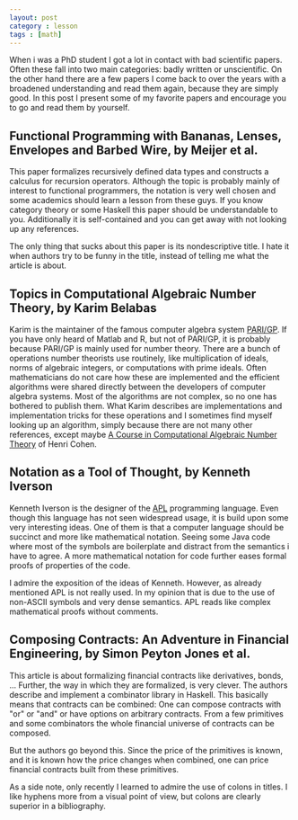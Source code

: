 ```yaml
---
layout: post
category : lesson
tags : [math]
---
```


When i was a PhD student I got a lot in contact with bad scientific papers.
Often these fall into two main categories: badly written or
unscientific.
On the other hand there are a few papers I come back to over the years
with a broadened understanding and read them again, because they are
simply good. In this post I present some of my favorite papers
and encourage you to go and read them by yourself.

## Functional Programming with Bananas, Lenses, Envelopes and Barbed Wire, by Meijer et al.
This paper formalizes recursively defined data types and constructs a
calculus for recursion operators. Although the topic is probably mainly of
interest to functional programmers, the notation is very well chosen
and some academics should learn a lesson from these guys.
If you know category theory or some Haskell this paper should be
understandable to you. Additionally it is self-contained and you can
get away with not looking up any references. 

The only thing that sucks about this paper is its nondescriptive
title. I hate it when authors try to be funny in the title,
instead of telling me what the article is about.

## Topics in Computational Algebraic Number Theory, by Karim Belabas
Karim is the maintainer of the famous computer algebra system
[PARI/GP](http://pari.math.u-bordeaux1.fr/). If you have only heard of
Matlab and R, but not of PARI/GP, it is probably because PARI/GP is
mainly used for number theory. There are a bunch of operations
number theorists use routinely, like multiplication of ideals,
norms of algebraic integers, or computations with prime ideals.
Often mathematicians do not care how these are implemented and the
efficient algorithms were shared directly between the developers of
computer algebra systems. Most of the algorithms are not complex, so
no one has bothered to publish them. What Karim describes are
implementations and implementation tricks for these operations and I
sometimes find myself looking up an algorithm, simply because there
are not many other references, except maybe [A Course in Computational
Algebraic Number
Theory](http://www.springer.com/us/book/9783540556404) of Henri Cohen.

## Notation as a Tool of Thought, by Kenneth Iverson
Kenneth Iverson is the designer of the
[APL](https://en.wikipedia.org/wiki/APL_(programming_language))
programming language. Even though this language has not seen
widespread usage, it is build upon some very interesting ideas. One of
them is that a computer language should be succinct and more like
mathematical notation. Seeing some Java code where most of the
symbols are boilerplate and distract from the semantics i have to agree.
A more mathematical notation for code further eases formal proofs of
properties of the code.

I admire the exposition of the ideas of Kenneth. However, as already mentioned
APL is not really used. In my opinion that is due to the
use of non-ASCII symbols and very dense semantics. APL reads like
complex mathematical proofs without comments.

## Composing Contracts: An Adventure in Financial Engineering, by Simon Peyton Jones et al.
This article is about formalizing financial contracts like
derivatives, bonds, ... Further, the way in which they are formalized, is
very clever. The authors describe and implement a combinator library in
Haskell. This basically means that contracts can be combined: One can
compose contracts with "or" or "and" or have options on arbitrary
contracts. From a few primitives and some combinators 
the whole financial universe of contracts can be composed.

But the authors go beyond this. Since the price of the
primitives is known, and it is known how the price changes when
combined, one can price financial contracts built from these
primitives.

As a side note, only recently I learned to admire the use of colons in
titles. I like hyphens more from a visual point of view, but colons
are clearly superior in a bibliography.
